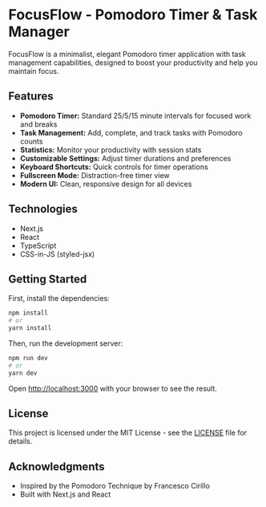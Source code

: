 # FocusFlow - Pomodoro Timer & Task Manager

FocusFlow is a minimalist, elegant Pomodoro timer application with task management capabilities, designed to boost your productivity and help you maintain focus.

## Features

- **Pomodoro Timer:** Standard 25/5/15 minute intervals for focused work and breaks
- **Task Management:** Add, complete, and track tasks with Pomodoro counts
- **Statistics:** Monitor your productivity with session stats
- **Customizable Settings:** Adjust timer durations and preferences
- **Keyboard Shortcuts:** Quick controls for timer operations
- **Fullscreen Mode:** Distraction-free timer view
- **Modern UI:** Clean, responsive design for all devices

## Technologies

- Next.js
- React
- TypeScript
- CSS-in-JS (styled-jsx)

## Getting Started

First, install the dependencies:

```bash
npm install
# or
yarn install
```

Then, run the development server:

```bash
npm run dev
# or
yarn dev
```

Open [http://localhost:3000](http://localhost:3000) with your browser to see the result.

## License

This project is licensed under the MIT License - see the [LICENSE](LICENSE) file for details.

## Acknowledgments

- Inspired by the Pomodoro Technique by Francesco Cirillo
- Built with Next.js and React
